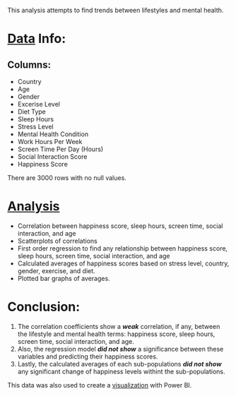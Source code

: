 This analysis attempts to find trends between lifestyles and mental health.

# [Data](https://github.com/bdavidson16/R/blob/main/Mental%20Health%20Lifestyle%20Data/Mental_Health_Lifestyle_Dataset.xls) Info:
## Columns:

- Country
- Age
- Gender
- Excerise Level
- Diet Type
- Sleep Hours
- Stress Level
- Mental Health Condition
- Work Hours Per Week
- Screen Time Per Day (Hours)
- Social Interaction Score
- Happiness Score

There are 3000 rows with no null values.

# [Analysis](https://github.com/bdavidson16/R/blob/main/Mental%20Health%20Lifestyle%20Data/Mental%20Health%20Data.ipynb)

- Correlation between happiness score, sleep hours, screen time, social interaction, and age
- Scatterplots of correlations
- First order regression to find any relationship between happiness score, sleep hours, screen time, social interaction, and age
- Calculated averages of happiness scores based on stress level, country, gender, exercise, and diet.
- Plotted bar graphs of averages.

# Conclusion:

1. The correlation coefficients show a ***weak*** correlation, if any, between the lifestyle and mental health terms: happiness score, sleep hours, screen time, social interaction, and age.
2. Also, the regression model ***did not show*** a significance between these variables and predicting their happiness scores.
3. Lastly, the calculated averages of each sub-populations ***did not show*** any significant change of happiness levels withint the sub-populations.

This data was also used to create a [visualization](https://github.com/bdavidson16/R/blob/main/Mental%20Health%20Lifestyle%20Data/MHC%20Data.pdf) with Power BI.
